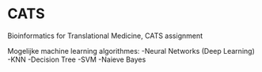 # CATS
Bioinformatics for Translational Medicine, CATS assignment

Mogelijke machine learning algorithmes:
-Neural Networks (Deep Learning)
-KNN
-Decision Tree
-SVM
-Naieve Bayes